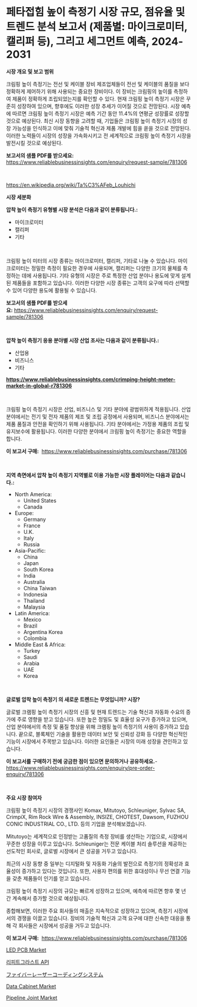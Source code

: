 <p><h1>페타접힘 높이 측정기 시장 규모, 점유율 및 트렌드 분석 보고서 (제품별: 마이크로미터, 캘리퍼 등), 그리고 세그먼트 예측, 2024-2031</h1></p><p><strong>시장 개요 및 보고 범위</strong></p>
<p><p>크림핑 높이 측정기는 전선 및 케이블 장비 제조업체들이 전선 및 케이블의 품질을 보다 정확하게 제어하기 위해 사용되는 중요한 장비이다. 이 장비는 크림핑의 높이를 측정하여 제품이 정확하게 조립되었는지를 확인할 수 있다. 현재 크림핑 높이 측정기 시장은 꾸준히 성장하여 있으며, 향후에도 이러한 성장 추세가 이어질 것으로 전망된다. 시장 예측에 따르면 크림핑 높이 측정기 시장은 예측 기간 동안 11.4%의 연평균 성장률로 성장할 것으로 예상된다. 최신 시장 동향을 고려할 때, 기업들은 크림핑 높이 측정기 시장의 성장 가능성을 인식하고 이에 맞춰 기술적 혁신과 제품 개발에 힘을 쏟을 것으로 전망된다. 이러한 노력들이 시장의 성장을 가속화시키고 전 세계적으로 크림핑 높이 측정기 시장을 발전시킬 것으로 예상된다.</p></p>
<p><strong>보고서의 샘플 PDF를 받으세요:</strong> <a href="https://www.reliablebusinessinsights.com/enquiry/request-sample/781306">https://www.reliablebusinessinsights.com/enquiry/request-sample/781306</a></p>
<p>&nbsp;</p>
<p><a href="https://en.wikipedia.org/wiki/Ta%C3%AFeb_Louhichi">https://en.wikipedia.org/wiki/Ta%C3%AFeb_Louhichi</a></p>
<p><strong>시장 세분화</strong></p>
<p><strong>압착 높이 측정기 유형별 시장 분석은 다음과 같이 분류됩니다.:</strong></p>
<p><ul><li>마이크로미터</li><li>캘리퍼</li><li>기타</li></ul></p>
<p>&nbsp;</p>
<p><p>크림핑 높이 미터의 시장 종류는 마이크로미터, 캘리퍼, 기타로 나눌 수 있습니다. 마이크로미터는 정밀한 측정이 필요한 경우에 사용되며, 캘리퍼는 다양한 크기의 물체를 측정하는 데에 사용됩니다. 기타 유형의 시장은 주로 특정한 산업 분야나 용도에 맞게 설계된 제품들을 포함하고 있습니다. 이러한 다양한 시장 종류는 고객의 요구에 따라 선택할 수 있어 다양한 용도에 활용될 수 있습니다.</p></p>
<p><strong>보고서의 샘플 PDF를 받으세요:</strong>&nbsp;<a href="https://www.reliablebusinessinsights.com/enquiry/request-sample/781306">https://www.reliablebusinessinsights.com/enquiry/request-sample/781306</a></p>
<p>&nbsp;</p>
<p><strong> 압착 높이 측정기 응용 분야별 시장 산업 조사는 다음과 같이 분류됩니다.:</strong></p>
<p><ul><li>산업용</li><li>비즈니스</li><li>기타</li></ul></p>
<p><strong><a href="https://www.reliablebusinessinsights.com/crimping-height-meter-market-in-global-r781306">https://www.reliablebusinessinsights.com/crimping-height-meter-market-in-global-r781306</a></strong></p>
<p>&nbsp;</p>
<p><p>크림핑 높이 측정기 시장은 산업, 비즈니스 및 기타 분야에 광범위하게 적용됩니다. 산업 분야에서는 전기 및 전자 제품의 제조 및 조립 공정에서 사용되며, 비즈니스 분야에서는 제품 품질과 안전을 확인하기 위해 사용됩니다. 기타 분야에서는 가정용 제품의 조립 및 유지보수에 활용됩니다. 이러한 다양한 분야에서 크림핑 높이 측정기는 중요한 역할을 합니다.</p></p>
<p><strong>이 보고서 구매:</strong>&nbsp; <a href="https://www.reliablebusinessinsights.com/purchase/781306">https://www.reliablebusinessinsights.com/purchase/781306</a></p>
<p>&nbsp;</p>
<p><strong>지역 측면에서 압착 높이 측정기 지역별로 이용 가능한 시장 플레이어는 다음과 같습니다.:</strong></p>
<p><ul>
    <li>
        North America:
        <ul>
            <li>United States</li>
            <li>Canada</li>
        </ul>
    </li>
    <li>
        Europe:
        <ul>
            <li>Germany</li>
            <li>France</li>
            <li>U.K.</li>
            <li>Italy</li>
            <li>Russia</li>
        </ul>
    </li>
    <li>
        Asia-Pacific:
        <ul>
            <li>China</li>
            <li>Japan</li>
            <li>South Korea</li>
            <li>India</li>
            <li>Australia</li>
            <li>China Taiwan</li>
            <li>Indonesia</li>
            <li>Thailand</li>
            <li>Malaysia</li>
        </ul>
    </li>
    <li>
        Latin America:
        <ul>
            <li>Mexico</li>
            <li>Brazil</li>
            <li>Argentina Korea</li>
            <li>Colombia</li>
        </ul>
    </li>
    <li>
        Middle East & Africa:
        <ul>
            <li>Turkey</li>
            <li>Saudi</li>
            <li>Arabia</li>
            <li>UAE</li>
            <li>Korea</li>
        </ul>
    </li>
    </ul></p>
<p>&nbsp;</p>
<p><strong>글로벌 압착 높이 측정기 의 새로운 트렌드는 무엇입니까? 시장?</strong></p>
<p><p>글로벌 크램핑 높이 측정기 시장의 신흥 및 현재 트렌드는 기술 혁신과 자동화 수요의 증가에 주로 영향을 받고 있습니다. 또한 높은 정밀도 및 효율성 요구가 증가하고 있으며, 산업 분야에서의 측정 및 품질 향상을 위해 크램핑 높이 측정기의 사용이 증가하고 있습니다. 끝으로, 블록체인 기술을 활용한 데이터 보안 및 신뢰성 강화 등 다양한 혁신적인 기능이 시장에서 주목받고 있습니다. 이러한 요인들은 시장의 미래 성장을 견인하고 있습니다.</p></p>
<p><strong>이 보고서를 구매하기 전에 궁금한 점이 있으면 문의하거나 공유하세요.</strong>- <a href="https://www.reliablebusinessinsights.com/enquiry/pre-order-enquiry/781306">https://www.reliablebusinessinsights.com/enquiry/pre-order-enquiry/781306</a></p>
<p>&nbsp;</p>
<p><strong>주요 시장 참여자</strong></p>
<p><p>크림핑 높이 측정기 시장의 경쟁사인 Komax, Mitutoyo, Schleuniger, Sylvac SA, CrimpiX, Rim Rock Wire & Assembly, INSIZE, CHOTEST, Dawsom, FUZHOU CONIC INDUSTRIAL CO., LTD. 등의 기업을 분석해보겠습니다. </p><p>Mitutoyo는 세계적으로 인정받는 고품질의 측정 장비를 생산하는 기업으로, 시장에서 꾸준한 성장을 이루고 있습니다. Schleuniger는 전문 케이블 처리 솔루션을 제공하는 선도적인 회사로, 글로벌 시장에서 큰 성공을 거두고 있습니다. </p><p>최근의 시장 동향 중 일부는 디지털화 및 자동화 기술의 발전으로 측정기의 정확성과 효율성이 증가하고 있다는 것입니다. 또한, 사용자 편의를 위한 휴대성이나 무선 연결 기능을 갖춘 제품들이 인기를 얻고 있습니다. </p><p>크림핑 높이 측정기 시장의 규모는 빠르게 성장하고 있으며, 예측에 따르면 향후 몇 년 간 계속해서 증가할 것으로 예상됩니다. </p><p>종합해보면, 이러한 주요 회사들의 매출은 지속적으로 성장하고 있으며, 측정기 시장에서의 경쟁을 이끌고 있습니다. 장비의 기술적 혁신과 고객 요구에 대한 신속한 대응을 통해 각 회사들은 시장에서 성공을 거두고 있습니다.</p></p>
<p><strong>이 보고서 구매:</strong>&nbsp;&nbsp;<a href="https://www.reliablebusinessinsights.com/purchase/781306">https://www.reliablebusinessinsights.com/purchase/781306</a></p>
<p><p><a href="https://github.com/LiamDavis60/Market-Research-Report-List-1/blob/main/led-pcb-market.md">LED PCB Market</a></p><p><a href="https://github.com/rcabello548/Market-Research-Report-List-2/blob/main/6775689159137.md">리피트그라스트 API</a></p><p><a href="https://github.com/TerrellConn/Market-Research-Report-List-1/blob/main/4684969149415.md">ファイバーレーザーコーディングシステム</a></p><p><a href="https://issuu.com/reportprime-2/docs/data-cabinet-market-size-2030.pptx">Data Cabinet Market</a></p><p><a href="https://issuu.com/reportprime-2/docs/pipeline-joint-market-size-2030.pptx">Pipeline Joint Market</a></p></p>
